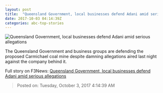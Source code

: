 ```yaml
---
layout: post
title:  "Queensland Government, local businesses defend Adani amid serious allegations"
date: 2017-10-03 04:14:39Z
categories: abc-top-stories
---
```


![Queensland Government, local businesses defend Adani amid serious allegations](http://www.abc.net.au/news/image/8877452-1x1-700x700.jpg)

The Queensland Government and business groups are defending the proposed Carmichael coal mine despite damning allegations aired last night against the company behind it.


Full story on F3News: [Queensland Government, local businesses defend Adani amid serious allegations](http://www.f3nws.com/n/DgAWfH)

> Posted on: Tuesday, October 3, 2017 4:14:39 AM
